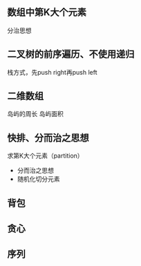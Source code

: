 ## 数组中第K大个元素
分治思想

## 二叉树的前序遍历、不使用递归
栈方式，先push right再push left

## 二维数组
岛屿的周长
岛屿面积

## 快排、分而治之思想
求第K大个元素（partition）
- 分而治之思想
- 随机化切分元素

## 背包

## 贪心

## 序列

## 